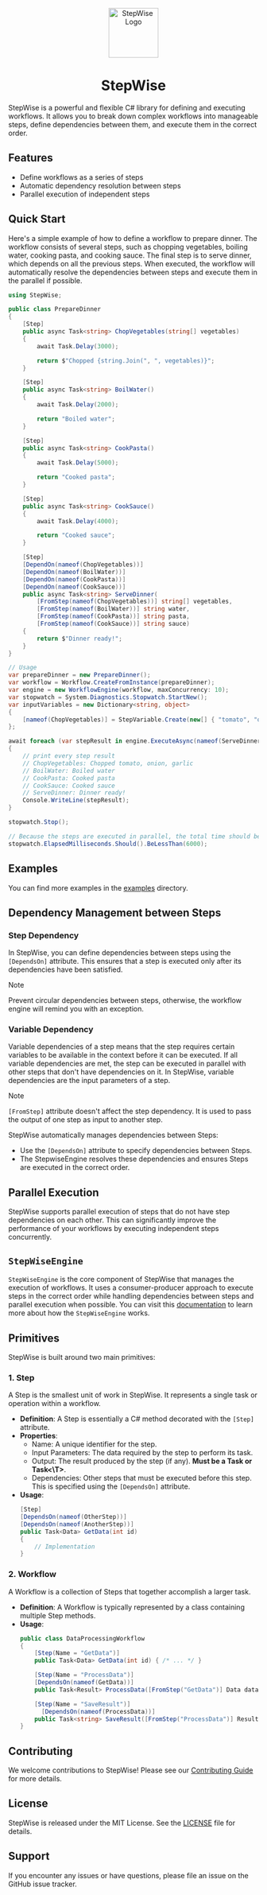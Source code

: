 <a name="readme-top"></a>


<div align="center">

<img src="./asset/stepwise-logo-svg.svg" alt="StepWise Logo" width="100">

# StepWise
</div>

StepWise is a powerful and flexible C# library for defining and executing workflows. It allows you to break down complex workflows into manageable steps, define dependencies between them, and execute them in the correct order.

## Features

- Define workflows as a series of steps
- Automatic dependency resolution between steps
- Parallel execution of independent steps

## Quick Start

Here's a simple example of how to define a workflow to prepare dinner. The workflow consists of several steps, such as chopping vegetables, boiling water, cooking pasta, and cooking sauce. The final step is to serve dinner, which depends on all the previous steps. When executed, the workflow will automatically resolve the dependencies between steps and execute them in the parallel if possible.

```csharp
using StepWise;

public class PrepareDinner
{
    [Step]
    public async Task<string> ChopVegetables(string[] vegetables)
    {
        await Task.Delay(3000);

        return $"Chopped {string.Join(", ", vegetables)}";
    }

    [Step]
    public async Task<string> BoilWater()
    {
        await Task.Delay(2000);

        return "Boiled water";
    }

    [Step]
    public async Task<string> CookPasta()
    {
        await Task.Delay(5000);

        return "Cooked pasta";
    }

    [Step]
    public async Task<string> CookSauce()
    {
        await Task.Delay(4000);

        return "Cooked sauce";
    }

    [Step]
    [DependOn(nameof(ChopVegetables))]
    [DependOn(nameof(BoilWater))]
    [DependOn(nameof(CookPasta))]
    [DependOn(nameof(CookSauce))]
    public async Task<string> ServeDinner(
        [FromStep(nameof(ChopVegetables))] string[] vegetables,
        [FromStep(nameof(BoilWater))] string water,
        [FromStep(nameof(CookPasta))] string pasta,
        [FromStep(nameof(CookSauce))] string sauce)
    {
        return $"Dinner ready!";
    }
}

// Usage
var prepareDinner = new PrepareDinner();
var workflow = Workflow.CreateFromInstance(prepareDinner);
var engine = new WorkflowEngine(workflow, maxConcurrency: 10);
var stopwatch = System.Diagnostics.Stopwatch.StartNew();
var inputVariables = new Dictionary<string, object>
{
    [nameof(ChopVegetables)] = StepVariable.Create(new[] { "tomato", "onion", "garlic" }),
};

await foreach (var stepResult in engine.ExecuteAsync(nameof(ServeDinner), inputVariables))
{
    // print every step result
    // ChopVegetables: Chopped tomato, onion, garlic
    // BoilWater: Boiled water
    // CookPasta: Cooked pasta
    // CookSauce: Cooked sauce
    // ServeDinner: Dinner ready!
    Console.WriteLine(stepResult);
}

stopwatch.Stop();

// Because the steps are executed in parallel, the total time should be less than the sum of individual step times
stopwatch.ElapsedMilliseconds.Should().BeLessThan(6000);
```

## Examples
You can find more examples in the [examples](https://github.com/LittleLittleCloud/StepWise/tree/main/example) directory.

## Dependency Management between Steps
### Step Dependency
In StepWise, you can define dependencies between steps using the `[DependsOn]` attribute. This ensures that a step is executed only after its dependencies have been satisfied.

> [!Note]
> Prevent circular dependencies between steps, otherwise, the workflow engine will remind you with an exception.

### Variable Dependency
Variable dependencies of a step means that the step requires certain variables to be available in the context before it can be executed. If all variable dependencies are met, the step can be executed in parallel with other steps that don't have dependencies on it. In StepWise, variable dependencies are the input parameters of a step.

> [!Note]
> `[FromStep]` attribute doesn't affect the step dependency. It is used to pass the output of one step as input to another step.

StepWise automatically manages dependencies between Steps:
- Use the `[DependsOn]` attribute to specify dependencies between Steps.
- The StepwiseEngine resolves these dependencies and ensures Steps are executed in the correct order.

## Parallel Execution

StepWise supports parallel execution of steps that do not have step dependencies on each other. This can significantly improve the performance of your workflows by executing independent steps concurrently.

## `StepWiseEngine`
`StepWiseEngine` is the core component of StepWise that manages the execution of workflows. It uses a consumer-producer approach to execute steps in the correct order while handling dependencies between steps and parallel execution when possible. You can visit this [documentation](./article/DeepDiveToStepWiseEngine.md) to learn more about how the `StepWiseEngine` works.

## Primitives

StepWise is built around two main primitives:

### 1. Step

A Step is the smallest unit of work in StepWise. It represents a single task or operation within a workflow.

- **Definition**: A Step is essentially a C# method decorated with the `[Step]` attribute.
- **Properties**:
  - Name: A unique identifier for the step.
  - Input Parameters: The data required by the step to perform its task.
  - Output: The result produced by the step (if any). **Must be a Task or Task<\T>**.
  - Dependencies: Other steps that must be executed before this step. This is specified using the `[DependsOn]` attribute.
- **Usage**: 
  ```csharp
  [Step]
  [DependsOn(nameof(OtherStep))]
  [DependsOn(nameof(AnotherStep))]
  public Task<Data> GetData(int id)
  {
      // Implementation
  }
  ```

### 2. Workflow

A Workflow is a collection of Steps that together accomplish a larger task.

- **Definition**: A Workflow is typically represented by a class containing multiple Step methods.
- **Usage**: 
  ```csharp
  public class DataProcessingWorkflow
  {
      [Step(Name = "GetData")]
      public Task<Data> GetData(int id) { /* ... */ }

      [Step(Name = "ProcessData")]
      [DependsOn(nameof(GetData))]
      public Task<Result> ProcessData([FromStep("GetData")] Data data) { /* ... */ }

      [Step(Name = "SaveResult")]
        [DependsOn(nameof(ProcessData))]
      public Task<string> SaveResult([FromStep("ProcessData")] Result result) { /* ... */ }
  }
  ```

## Contributing

We welcome contributions to StepWise! Please see our [Contributing Guide](https://github.com/LittleLittleCloud/StepWise/tree/main/CONTRIBUTING.md) for more details.

## License

StepWise is released under the MIT License. See the [LICENSE](https://github.com/LittleLittleCloud/StepWise/tree/main/LICENSE) file for details.

## Support

If you encounter any issues or have questions, please file an issue on the GitHub issue tracker.